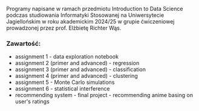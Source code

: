 Programy napisane w ramach przedmiotu Introduction to Data Science podczas studiowania Informatyki Stosowanej na Uniwersytecie Jagiellońskim w roku akademickim 2024/25 w grupie ćwiczeniowej prowadzonej przez prof. Elżbietę Richter Wąs.

### Zawartość:
- assignment 1 - data exploration notebook
- assignment 2 (primer and advanced) - regression
- assignment 3 (primer and advanced) - classification
- assignment 4 (primer and advanced) - clustering
- assignment 5 - Monte Carlo simulations
- assignment 6 - statistical interference
- recommending system - final project - recommending anime basing on user's ratings
